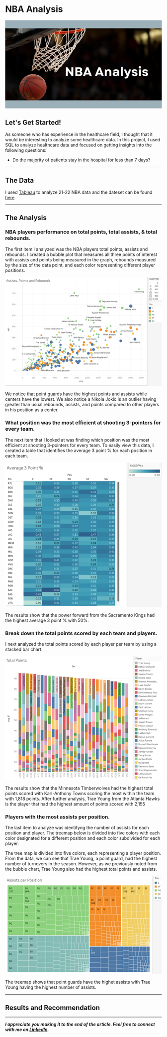 # NBA Analysis

<img src="images/NBA_Analysis_cover.png"/>

## Let's Get Started!

As someone who has experience in the healthcare field, I thought that it would be interesting to analyze some healthcare data. In this project, I used SQL to analyze healthcare data and focused on getting insights into the following questions:

  - Do the majority of patients stay in the hospital for less than 7 days?


---

## The Data
I used [Tableau](https://public.tableau.com/app/profile/julio.espinoza/viz/21-22NBAAnalysis/21-22NBAAnalysis) to analyze 21-22 NBA data and the dateset can be found [here](https://www.basketball-reference.com/leagues/NBA_2022_totals.html).


---

## The Analysis
 
### NBA players performance on total points, total assists, & total rebounds. 

The first item I analyzed was the NBA players total points, assists and rebounds. I created a bubble plot that measures all three points of interest with assists and points being measured in the graph, rebounds measured by the size of the data point, and each color representing different player positions. 


<img src="images/NBA_Analysis_bubble.png"/>


We notice that point guards have the highest points and assists while centers have the lowest. We also notice a Nikola Jokic is an outlier having greater than usual rebounds, assists, and points compared to other players in his position as a center. 


### What position was the most efficient at shooting 3-pointers for every team.

The next item that I looked at was finding which position was the most efficient at shooting 3-pointers for every team. To easily view this data, I created a table that identifies the average 3 point % for each position in each team.

<img src="images/NBA_Analysis_heatmap.png"/>


The results show that the power forward from the Sacramento Kings had the highest average 3 point % with 50%. 


### Break down the total points scored by each team and players.

I next analyzed the total points scored by each player per team by using a stacked bar chart. 

<img src="images/NBA_Analysis_barchart.png"/>

The results show that the Minnesota Timberwolves had the highest total points scored with Karl-Anthony Towns scoring the most within the team with 1,818 points. After further analysis, Trae Young from the Atlanta Hawks is the player that had the highest amount of points scored with 2,155 


### Players with the most assists per position.

The last item to analyze was identifyng the number of assists for each position and player. The treemap below is divided into five colors with each color designated for a different position and each color subdivided for each player.

The tree map is divided into five colors, each representing a player position. From the data, we can see that Trae Young, a point guard, had the highest number of turnovers in the season. However, as we previously noted from the bubble chart, Trae Young also had the highest total points and assists.

<img src="images/NBA_Analysis_treemap.png"/>

The treemap shows that point guards have the highet assists with Trae Young having the highest number of assists.

---

## Results and Recommendation



---

***I appreciate you making it to the end of the article. Feel free to connect with me on [LinkedIn](https://www.linkedin.com/in/jbespinoza/).***
